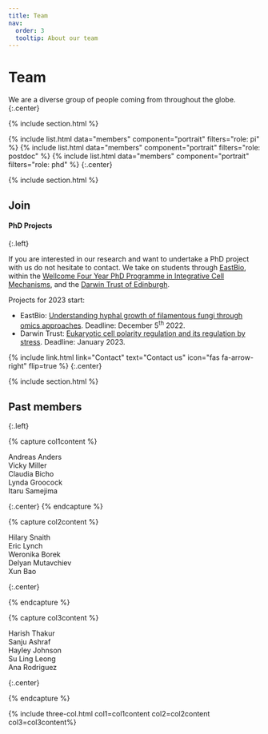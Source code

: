 ```yaml
---
title: Team
nav:
  order: 3
  tooltip: About our team
---
```


# <i class="fas fa-users"></i>Team

We are a diverse group of people coming from throughout the globe.
{:.center}

{% include section.html %}

{%
  include list.html
  data="members"
  component="portrait"
  filters="role: pi"
%}
{%
  include list.html
  data="members"
  component="portrait"
  filters="role: postdoc"
%}
{%
  include list.html
  data="members"
  component="portrait"
  filters="role: phd"
%}
{:.center}

{% include section.html %}

## <i class="fas fa-user-plus"></i>Join

#### PhD Projects
{:.left}

If you are interested in our research and want to undertake a PhD project with us do not hesitate to contact. We take on students through [EastBio](http://www.eastscotbiodtp.ac.uk), within the [Wellcome Four Year PhD Programme in Integrative Cell Mechanisms](https://www.wcb.ed.ac.uk/iCMPhD), and the [Darwin Trust of Edinburgh](https://darwintrust.bio.ed.ac.uk/edinburgh).

Projects for 2023 start:  
- EastBio: [Understanding hyphal growth of filamentous fungi through omics approaches](https://www.findaphd.com/phds/project/eastbio-understanding-hyphal-growth-of-filamentous-fungi-through-omics-approaches/?p148077). Deadline: December 5<sup>th</sup> 2022.
- Darwin Trust: [Eukaryotic cell polarity regulation and its regulation by stress](https://www.findaphd.com/phds/project/eukaryotic-cell-polarity-regulation-and-its-regulation-by-stress/?p150365). Deadline: January 2023.

{%
  include link.html
  link="Contact"
  text="Contact us"
  icon="fas fa-arrow-right"
  flip=true
%}
{:.center}


{% include section.html %}
## <i class="fas fa-scroll"></i>Past members
{:.left}

{% capture col1content %}

Andreas Anders  
Vicky Miller  
Claudia Bicho  
Lynda Groocock  
Itaru Samejima  


{:.center}
{% endcapture %}

{% capture col2content %}

Hilary Snaith  
Eric Lynch  
Weronika Borek  
Delyan Mutavchiev  
Xun Bao  


{:.center}

{% endcapture %}

{% capture col3content %}


Harish Thakur  
Sanju Ashraf  
Hayley Johnson  
Su Ling Leong  
Ana Rodriguez

{:.center}

{% endcapture %}


{% include three-col.html col1=col1content col2=col2content col3=col3content%}
